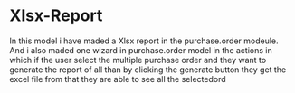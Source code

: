 # Xlsx-Report
In this model i have maded a Xlsx report in the purchase.order modeule. And i also maded one wizard in purchase.order model in the actions in which if the user select the multiple purchase order and they want to generate the report of all than by clicking the generate button they get the excel file from that they are able to see all the selectedord
